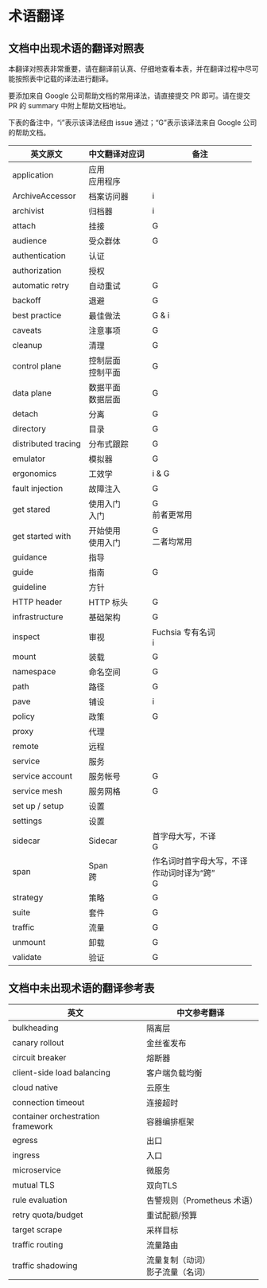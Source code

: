# 术语翻译

## 文档中出现术语的翻译对照表

本翻译对照表非常重要，请在翻译前认真、仔细地查看本表，并在翻译过程中尽可能按照表中记载的译法进行翻译。

要添加来自 Google 公司帮助文档的常用译法，请直接提交 PR 即可。请在提交 PR 的 summary 中附上帮助文档地址。

下表的备注中，“i”表示该译法经由 issue 通过；“G”表示该译法来自 Google 公司的帮助文档。


| 英文原文            | 中文翻译对应词         | 备注                                                  |
| ------------------- | ---------------------- | ----------------------------------------------------- |
| application         | 应用 <br> 应用程序     |                                                       |
| ArchiveAccessor     | 档案访问器             | i                                                     |
| archivist           | 归档器                 | i                                                     |
| attach              | 挂接                   | G                                                     |
| audience            | 受众群体               | G                                                     |
| authentication      | 认证                   |                                                       |
| authorization       | 授权                   |                                                       |
| automatic retry     | 自动重试               | G                                                     |
| backoff             | 退避                   | G                                                     |
| best practice       | 最佳做法               | G & i                                                 |
| caveats             | 注意事项               | G                                                     |
| cleanup             | 清理                   | G                                                     |
| control plane       | 控制层面 <br> 控制平面 | G                                                     |
| data plane          | 数据平面 <br> 数据层面 | G                                                     |
| detach              | 分离                   | G                                                     |
| directory           | 目录                   | G                                                     |
| distributed tracing | 分布式跟踪             | G                                                     |
| emulator            | 模拟器                 | G                                                     |
| ergonomics          | 工效学                 | i & G                                                 |
| fault injection     | 故障注入               | G                                                     |
| get stared          | 使用入门 <br> 入门     | G <br> 前者更常用                                     |
| get started with    | 开始使用 <br> 使用入门 | G <br> 二者均常用                                     |
| guidance            | 指导                   |                                                       |
| guide               | 指南                   | G                                                     |
| guideline           | 方针                   |                                                       |
| HTTP header         | HTTP 标头              | G                                                     |
| infrastructure      | 基础架构               | G                                                     |
| inspect             | 审视                   | Fuchsia 专有名词 <br> i                               |
| mount               | 装载                   | G                                                     |
| namespace           | 命名空间               | G                                                     |
| path                | 路径                   | G                                                     |
| pave                | 铺设                   | i                                                     |
| policy              | 政策                   | G                                                     |
| proxy               | 代理                   |                                                       |
| remote              | 远程                   |                                                       |
| service             | 服务                   |                                                       |
| service account     | 服务帐号               | G                                                     |
| service mesh        | 服务网格               | G                                                     |
| set up / setup      | 设置                   |                                                       |
| settings            | 设置                   |                                                       |
| sidecar             | Sidecar                | 首字母大写，不译 <br> G                               |
| span                | Span <br> 跨           | 作名词时首字母大写，不译 <br> 作动词时译为“跨” <br> G |
| strategy            | 策略                   | G                                                     |
| suite               | 套件                   | G                                                     |
| traffic             | 流量                   | G                                                     |
| unmount             | 卸载                   | G                                                     |
| validate            | 验证                   | G                                                     |



## 文档中未出现术语的翻译参考表

| 英文                              | 中文参考翻译                          |
| --------------------------------- | ------------------------------------- |
| bulkheading                       | 隔离层                                |
| canary rollout                    | 金丝雀发布                            |
| circuit breaker                   | 熔断器                                |
| client-side load balancing        | 客户端负载均衡                        |
| cloud native                      | 云原生                                |
| connection timeout                | 连接超时                              |
| container orchestration framework | 容器编排框架                          |
| egress                            | 出口                                  |
| ingress                           | 入口                                  |
| microservice                      | 微服务                                |
| mutual TLS                        | 双向TLS                               |
| rule evaluation                   | 告警规则（Prometheus 术语）           |
| retry quota/budget                | 重试配额/预算                         |
| target scrape                     | 采样目标                              |
| traffic routing                   | 流量路由                              |
| traffic shadowing                 | 流量复制（动词）<br> 影子流量（名词） |
